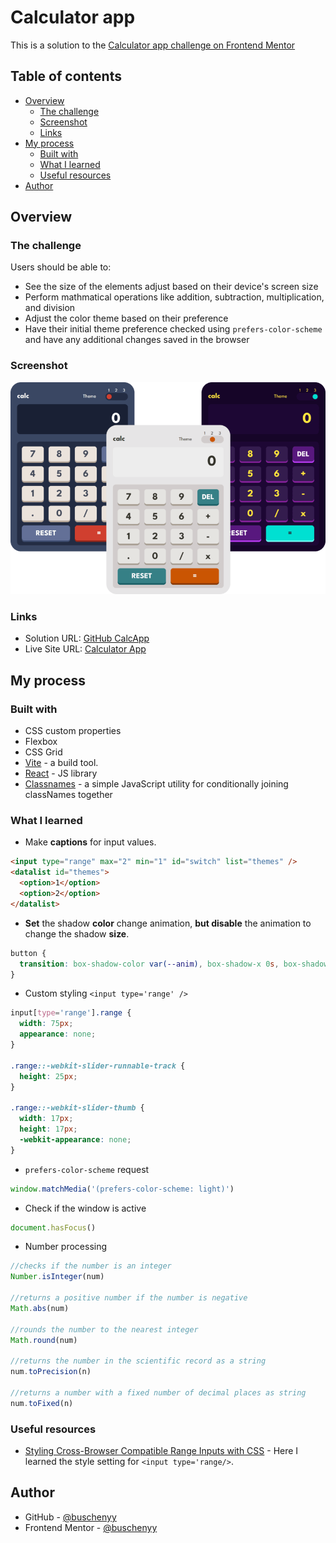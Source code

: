 # Calculator app

This is a solution to the [Calculator app challenge on Frontend Mentor](https://www.frontendmentor.io/challenges/calculator-app-9lteq5N29)

## Table of contents

- [Overview](#overview)
  - [The challenge](#the-challenge)
  - [Screenshot](#screenshot)
  - [Links](#links)
- [My process](#my-process)
  - [Built with](#built-with)
  - [What I learned](#what-i-learned)
  - [Useful resources](#useful-resources)
- [Author](#author)

## Overview

### The challenge

Users should be able to:

- See the size of the elements adjust based on their device's screen size
- Perform mathmatical operations like addition, subtraction, multiplication, and division
- Adjust the color theme based on their preference
- Have their initial theme preference checked using `prefers-color-scheme` and have any additional changes saved in the browser

### Screenshot

![preview image](./preview/preview.png)

### Links

- Solution URL: [GitHub CalcApp ](https://github.com/buschenyy/calculator-app)
- Live Site URL: [Calculator App](https://calculator-app-delta-six.vercel.app/)

## My process

### Built with

- CSS custom properties
- Flexbox
- CSS Grid
- [Vite](https://vitejs.dev/) - a build tool.
- [React](https://reactjs.org/) - JS library
- [Classnames](https://www.npmjs.com/package/classnames) - a simple JavaScript utility for conditionally joining classNames together
### What I learned

- Make **captions** for input values.

```html
<input type="range" max="2" min="1" id="switch" list="themes" />
<datalist id="themes">
  <option>1</option>
  <option>2</option>
</datalist>
```

- **Set** the shadow **color** change animation, **but disable** the animation to change the shadow **size**.

```css
button {
  transition: box-shadow-color var(--anim), box-shadow-x 0s, box-shadow-y 0s, background var(--anim);
}
```

- Custom styling `<input type='range' />`

```css
input[type='range'].range {
  width: 75px;
  appearance: none;
}

.range::-webkit-slider-runnable-track {
  height: 25px;
}

.range::-webkit-slider-thumb {
  width: 17px;
  height: 17px;
  -webkit-appearance: none;
}
```

- `prefers-color-scheme` request

```js
window.matchMedia('(prefers-color-scheme: light)')
```

- Check if the window is active

```js
document.hasFocus()
```

- Number processing

```js
//checks if the number is an integer
Number.isInteger(num)

//returns a positive number if the number is negative
Math.abs(num)

//rounds the number to the nearest integer
Math.round(num)

//returns the number in the scientific record as a string
num.toPrecision(n)

//returns a number with a fixed number of decimal places as string
num.toFixed(n)
```
### Useful resources

- [Styling Cross-Browser Compatible Range Inputs with CSS](https://css-tricks.com/styling-cross-browser-compatible-range-inputs-css/) - Here I learned the style setting for `<input type='range/>`.

## Author

- GitHub - [@buschenyy](https://github.com/buschenyy)
- Frontend Mentor - [@buschenyy](https://www.frontendmentor.io/profile/buschenyy)
